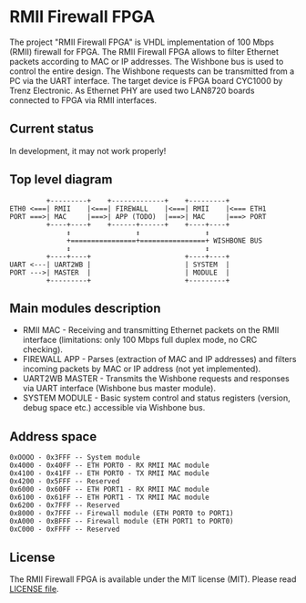 # RMII Firewall FPGA
The project "RMII Firewall FPGA" is VHDL implementation of 100 Mbps (RMII) firewall for FPGA. The RMII Firewall FPGA allows to filter Ethernet packets according to MAC or IP addresses. The Wishbone bus is used to control the entire design. The Wishbone requests can be transmitted from a PC via the UART interface. The target device is FPGA board CYC1000 by Trenz Electronic. As Ethernet PHY are used two LAN8720 boards connected to FPGA via RMII interfaces.

## Current status
In development, it may not work properly!

## Top level diagram
```
         +---------+    +-------------+    +---------+
ETH0 <===| RMII    |<===| FIREWALL    |<===| RMII    |<=== ETH1
PORT ===>| MAC     |===>| APP (TODO)  |===>| MAC     |===> PORT
         +----+----+    +------+------+    +----+----+
              ↕                ↕                ↕
              +================+================+ WISHBONE BUS
              ↕                                 ↕
         +----+----+                       +----+----+
UART <---| UART2WB |                       | SYSTEM  |
PORT --->| MASTER  |                       | MODULE  |
         +---------+                       +---------+
```
## Main modules description

* RMII MAC - Receiving and transmitting Ethernet packets on the RMII interface (limitations: only 100 Mbps full duplex mode, no CRC checking).
* FIREWALL APP - Parses (extraction of MAC and IP addresses) and filters incoming packets by MAC or IP address (not yet implemented).
* UART2WB MASTER - Transmits the Wishbone requests and responses via UART interface (Wishbone bus master module).
* SYSTEM MODULE - Basic system control and status registers (version, debug space etc.) accessible via Wishbone bus.

## Address space
```
0xOOOO - 0x3FFF -- System module
0x4000 - 0x40FF -- ETH PORT0 - RX RMII MAC module
0x4100 - 0x41FF -- ETH PORT0 - TX RMII MAC module
0x4200 - 0x5FFF -- Reserved
0x6000 - 0x60FF -- ETH PORT1 - RX RMII MAC module
0x6100 - 0x61FF -- ETH PORT1 - TX RMII MAC module
0x6200 - 0x7FFF -- Reserved
0x8000 - 0x7FFF -- Firewall module (ETH PORT0 to PORT1)
0xA000 - 0xBFFF -- Firewall module (ETH PORT1 to PORT0)
0xC000 - 0xFFFF -- Reserved
```
## License
The RMII Firewall FPGA is available under the MIT license (MIT). Please read [LICENSE file](LICENSE).